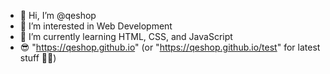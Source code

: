 - 👋 Hi, I’m @qeshop
- 👀 I’m interested in Web Development
- 🌱 I’m currently learning HTML, CSS, and JavaScript
- 😎 "https://qeshop.github.io" (or "https://qeshop.github.io/test" for latest stuff 🤷‍♂️)
